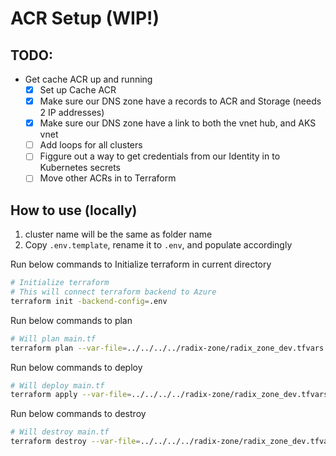 # ACR Setup (WIP!)
## TODO:
- Get cache ACR up and running
  - [x] Set up Cache ACR
  - [x] Make sure our DNS zone have a records to ACR and Storage (needs 2 IP addresses)
  - [x] Make sure our DNS zone have a link to both the vnet hub, and AKS vnet
  - [ ] Add loops for all clusters
  - [ ] Figgure out a way to get credentials from our Identity in to Kubernetes secrets
  - [ ] Move other ACRs in to Terraform 

## How to use (locally)

1. cluster name will be the same as folder name
2. Copy `.env.template`, rename it to `.env`, and populate accordingly

Run below commands to Initialize terraform in current directory

```sh
# Initialize terraform
# This will connect terraform backend to Azure
terraform init -backend-config=.env
```

Run below commands to plan

```sh
# Will plan main.tf
terraform plan --var-file=../../../../radix-zone/radix_zone_dev.tfvars
```

Run below commands to deploy

```sh
# Will deploy main.tf
terraform apply --var-file=../../../../radix-zone/radix_zone_dev.tfvars
```

Run below commands to destroy

```sh
# Will destroy main.tf
terraform destroy --var-file=../../../../radix-zone/radix_zone_dev.tfvars
```
